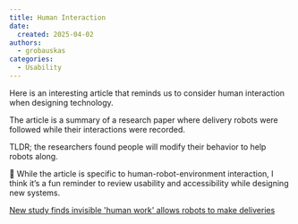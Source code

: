 ```yaml
---
title: Human Interaction
date: 
  created: 2025-04-02
authors: 
  - grobauskas
categories:
  - Usability
---
```


Here is an interesting article that reminds us to consider human interaction when designing technology.

The article is a summary of a research paper where delivery robots were followed while their interactions were recorded. 

TLDR; the researchers found people will modify their behavior to help robots along.

🤔 While the article is specific to human-robot-environment interaction, I think it’s a fun reminder to review usability and accessibility while designing new systems.

[New study finds invisible 'human work' allows robots to make deliveries](https://techxplore.com/news/2024-03-invisible-human-robots-deliveries.html)